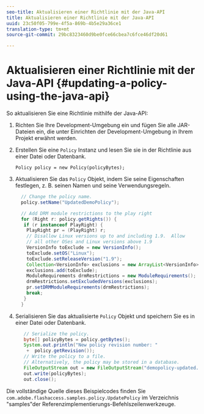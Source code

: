 ```yaml
---
seo-title: Aktualisieren einer Richtlinie mit der Java-API
title: Aktualisieren einer Richtlinie mit der Java-API
uuid: 23c50f05-799e-4f5a-869b-4b5e29a36ce1
translation-type: tm+mt
source-git-commit: 29bc8323460d9be0fce66cbea7c6fce46df20d61

---
```



# Aktualisieren einer Richtlinie mit der Java-API {#updating-a-policy-using-the-java-api}

So aktualisieren Sie eine Richtlinie mithilfe der Java-API:

1. Richten Sie Ihre Development-Umgebung ein und fügen Sie alle JAR-Dateien ein, die unter Einrichten der Development-Umgebung [](../../aaxs-protecting-content/content-setting-up-the-sdk/content-setting-up-the-dev-env.md) in Ihrem Projekt erwähnt werden.
1. Erstellen Sie eine `Policy` Instanz und lesen Sie sie in der Richtlinie aus einer Datei oder Datenbank.

   ```
   Policy policy = new Policy(policyBytes);
   ```

1. Aktualisieren Sie das `Policy` Objekt, indem Sie seine Eigenschaften festlegen, z. B. seinen Namen und seine Verwendungsregeln.

   ```java
     // Change the policy name.  
     policy.setName("UpdatedDemoPolicy");  
   
     // Add DRM module restrictions to the play right  
     for (Right r: policy.getRights()) {  
      if (r instanceof PlayRight) {  
       PlayRight pr = (PlayRight) r;  
       // Disallow Linux versions up to and including 1.9.  Allow  
       // all other OSes and Linux versions above 1.9  
       VersionInfo toExclude = new VersionInfo();  
       toExclude.setOS("Linux");  
       toExclude.setReleaseVersion("1.9");  
       Collection<VersionInfo> exclusions = new ArrayList<VersionInfo>();  
       exclusions.add(toExclude);  
       ModuleRequirements drmRestrictions = new ModuleRequirements();  
       drmRestrictions.setExcludedVersions(exclusions);  
       pr.setDRMModuleRequirements(drmRestrictions);  
       break;  
      }  
     }
   ```

1. Serialisieren Sie das aktualisierte `Policy` Objekt und speichern Sie es in einer Datei oder Datenbank.

   ```java
      // Serialize the policy.  
      byte[] policyBytes = policy.getBytes();  
      System.out.println("New policy revision number: "  
       +  policy.getRevision());      
      // Write the policy to a file.   
      // Alternatively, the policy may be stored in a database.  
      FileOutputStream out = new FileOutputStream("demopolicy-updated.pol");  
      out.write(policyBytes);  
      out.close(); 
   ```

Die vollständige Quelle dieses Beispielcodes finden Sie `com.adobe.flashaccess.samples.policy.UpdatePolicy` im Verzeichnis &quot;samples&quot;der Referenzimplementierungs-Befehlszeilenwerkzeuge.
